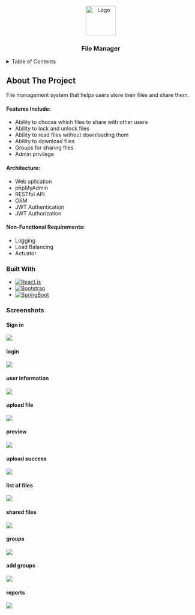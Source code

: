




<!-- PROJECT LOGO -->
<br />
<div align="center">
  <a href="https://github.com/carolha2">
    <img src=https://icons.veryicon.com/png/o/miscellaneous/admin-dashboard-flat-multicolor/file-manager-10.png alt="Logo" width="80" height="80">
  </a>

  <h3 align="center">File Manager</h3>

</div>


<!-- TABLE OF CONTENTS -->
<details>
  <summary>Table of Contents</summary>
  <ol>
    <li>
      <a href="#about-the-project">About The Project</a>
      <ul>
        <li><a href="#features-include">Features Include</a></li>
        <li><a href="#architecture">Architecture</a></li>
        <li><a href="#non-functional-requirements">Non-functional Requirements</a></li>
      </ul>
    </li>
    <li>
      <a href="#built-with">Built With</a>
    </li>
    <li><a href="#screenshots">Screenshots</a></li>
  </ol>
</details>



<!-- ABOUT THE PROJECT -->
## About The Project

File management system that helps users store their files and share them.

#### Features Include:
* Ability to choose which files to share with other users
* Ability to lock and unlock files
* Ability to read files without downloading them
* Ability to download files
* Groups for sharing files
* Admin privilege

#### Architecture:
* Web aplication
* phpMyAdmin
* RESTful API
* ORM
* JWT Authentication
* JWT Authorization

#### Non-Functional Requirements:
* Logging
* Load Balancing
* Actuator






<!-- BUILT WITH -->
### Built With


* [![React.js][React.js]][React-url]
* [![Bootstrap][Bootstrap.com]][Bootstrap-url]
* [![SpringBoot][SpringBoot.js]][SpringBoot-url]
<!-- SCREENSHOTS -->

### Screenshots

#### Sign in

![](/images/sign%20in.png)

#### login

![](/images/login.png)

#### user information

![](/images/profile.png)

#### upload file

![](/images/upload%20file%20.png)

#### preview

![](/images/preview.png)

#### upload success

![](/images/uploaded.png)

#### list of files

![](/images/files.png)

#### shared files

![](/images/shared%20files.png)

#### groups

![](/images/groups.png)

#### add groups

![](/images/add%20group.png)

#### reports

![](/images/reports.png)







<!-- MARKDOWN LINKS & IMAGES -->
<!-- https://www.markdownguide.org/basic-syntax/#reference-style-links -->
[React.js]: https://img.shields.io/badge/React.js-20232A?style=for-the-badge&logo=react&logoColor=61DAFB
[React-url]: https://reactjs.org/
[Bootstrap.com]: https://img.shields.io/badge/Bootstrap-563D7C?style=for-the-badge&logo=bootstrap&logoColor=white
[Bootstrap-url]: https://getbootstrap.com
[SpringBoot-url]: https://spring.io/projects/spring-boot
[SpringBoot.js]:https://img.shields.io/badge/SpringBoot-white?style=for-the-badge&logo=spring&logoColor=green
